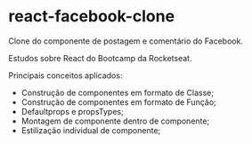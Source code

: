 # react-facebook-clone
Clone do componente de postagem e comentário do Facebook.

Estudos sobre React do Bootcamp da Rocketseat.

Principais conceitos aplicados: 

- Construção de componentes em formato de Classe; 
- Construção de componentes em formato de Função; 
- Defaultprops e propsTypes;
- Montagem de componente dentro de componente; 
- Estilização individual de componente;

